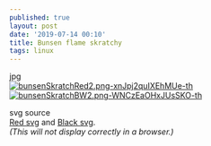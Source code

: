 ```yaml
---
published: true
layout: post
date: '2019-07-14 00:10'
title: Bunsen flame skratchy
tags: linux 
---
```

jpg  
[![bunsenSkratchRed2.png-xnJpj2quIXEhMUe-th](https://images.weserv.nl/?url=https://i.imgur.com/9lRMXR7b.jpg)](https://images.weserv.nl/?url=https://i.imgur.com/9lRMXR7.jpg)
[![bunsenSkratchBW2.png-WNCzEaOHxJUsSKO-th](https://images.weserv.nl/?url=https://i.imgur.com/XNSySgWb.jpg)](https://images.weserv.nl/?url=https://i.imgur.com/XNSySgW.jpg)

svg source  
[Red svg]({{site.baseurl}}/media/bunsenSkratchRed2.svg) and 
[Black svg]({{site.baseurl}}/media/bunsenSkratchBW2.svg).  
*(This will not display correctly in a browser.)*
